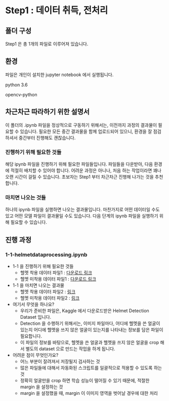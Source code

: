 # Step1 : 데이터 취득, 전처리

## 폴더 구성

Step1 은 총 1개의 파일로 이루어져 있습니다.

## 환경

파일은 개인이 설치한 jupyter notebook 에서 실행됩니다.

python 3.6

opencv-python

## 차근차근 따라하기 위한 설명서

이 폴더의 .ipynb 파일을 정상적으로 구동하기 위해서는, 이전까지 과정의 결과물이 필요할 수 있습니다. 필요한 모든 중간 결과물을 함께 업로드되어 있으니, 환경을 잘 점검하셔서 중간부터 진행해도 괜찮습니다.

### 진행하기 위해 필요한 것들

해당 ipynb 파일을 진행하기 위해 필요한 파일들입니다. 파일들을 다운받아, 다음 환경에 적절히 배치할 수 있어야 합니다. 어려운 과정은 아니나, 처음 하는 작업이라면 꽤나 오랜 시간이 걸릴 수 있습니다. 초보자는 Step1 부터 차근차근 진행해 나가는 것을 추천합니다.

### 마치면 나오는 것들

하나의 ipynb 파일을 실행하면 나오는 결과물입니다. 마찬가지로 어떤 데이터일 수도 있고 어떤 모델 파일이 결과물일 수도 있습니다. 다음 단계의 ipynb 파일을 실행하기 위해 필요할 수 있습니다.

## 진행 과정

### 1-1-helmetdataprocessing.ipynb

- 1-1 을 진행하기 위해 필요한 것들
    - 헬멧 착용 데이터 파일1 : [다운로드 링크](https://drive.google.com/file/d/1QaMy1wigb7E0T4wPNElUERWwuRg0S186/view?usp=sharing)
    - 헬멧 미착용 데이터 파일1 : [다운로드 링크](https://drive.google.com/file/d/1p7svGkjQfg-p0cIjdMa59KyiYEv7jZVC/view)
- 1-1 을 마치면 나오는 결과물
    - 헬멧 착용 데이터 파일2 : [링크](https://drive.google.com/file/d/1PeyTi_bW23ZSYvybofnON-qOmi5aG0Bi/view?usp=sharing)
    - 헬멧 미착용 데이터 파일2 : [링크](https://drive.google.com/file/d/1p7svGkjQfg-p0cIjdMa59KyiYEv7jZVC/view)
- 여기서 무엇을 하나요?
    - 우리가 준비한 파일은, Kaggle 에서 다운로드받은 Helmet Detection Dataset 입니다.
    - Detection 을 수행하기 위해서는, 이미지 파일마다, 어디에 헬멧을 쓴 얼굴이 있는지 어디에 헬멧을 쓰지 않은 얼굴이 있는지를 나타내는 정보를 담은 파일이 필요합니다.
    - 이 파일의 정보를 바탕으로, 헬멧을 쓴 얼굴과 헬멧을 쓰지 않은 얼굴을 crop 해서 별도의 dataset 으로 만드는 작업을 하게 됩니다.
- 어려운 점이 무엇인가요?
    - 어느 부분이 잘려져서 저장될지 검사하는 것
    - 많은 파일들에 대해서 자동화된 스크립트를 일괄적으로 적용할 수 있도록 하는 것
    - 정확히 얼굴만을 crop 하면 학습 성능이 떨어질 수 있기 때문에, 적절한 margin 을 설정하는 것
    - margin 을 설정했을 때, margin 이 이미지 영역을 벗어날 경우에 대한 처리
